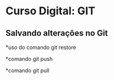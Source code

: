 # Curso Digital: GIT

## Salvando alterações no Git

*uso do comando git restore

*comando git push

*comando git pull
